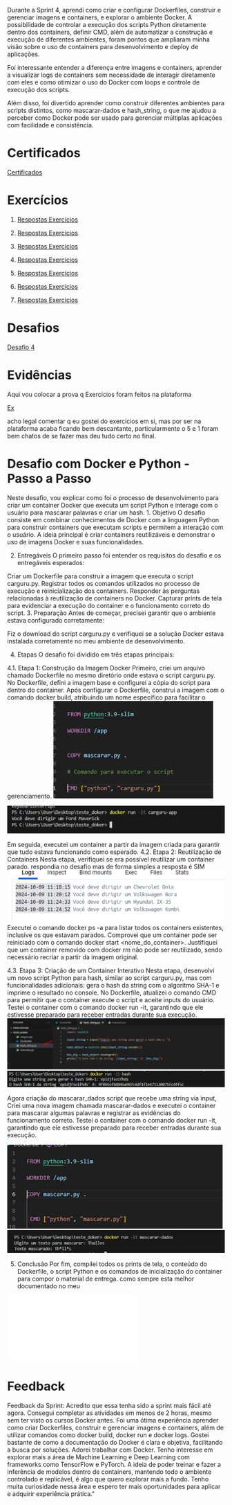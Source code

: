 Durante a Sprint 4, aprendi como criar e configurar Dockerfiles, construir e gerenciar imagens e containers, e explorar o ambiente Docker. A possibilidade de controlar a execução dos scripts Python diretamente dentro dos containers, definir CMD, além de automatizar a construção e execução de diferentes ambientes, foram pontos que ampliaram minha visão sobre o uso de containers para desenvolvimento e deploy de aplicações.

Foi interessante entender a diferença entre imagens e containers, aprender a visualizar logs de containers sem necessidade de interagir diretamente com eles e como otimizar o uso do Docker com loops e controle de execução dos scripts.

Além disso, foi divertido aprender como construir diferentes ambientes para scripts distintos, como mascarar-dados e hash_string, o que me ajudou a perceber como Docker pode ser usado para gerenciar múltiplas aplicações com facilidade e consistência.

# Certificados

 [ Certificados](../Sprint_4/certificados/img/AWS%20Partner%20Credenciamento.pdf)

# Exercícios

1. [Respostas Exercícios](../Sprint_4/exercicios/ex1.py)

2. [Respostas Exercícios](../Sprint_4/exercicios/ex2.py)

3. [Respostas Exercícios](../Sprint_4/exercicios/ex3.py)

4. [Respostas Exercícios](../Sprint_4/exercicios/ex4.py)

5. [Respostas Exercícios](../Sprint_4/exercicios/ex5.py)

6. [Respostas Exercícios](../Sprint_4/exercicios/ex6.py)

7. [Respostas Exercícios](../Sprint_4/exercicios/ex7.py)


# Desafios

[Desafio 4](../Sprint_4/Desafio/README.MD)


# Evidências 

Aqui vou colocar a prova q Exercícios foram feitos na plataforma 

 [Ex](../Sprint_4/evidencias/ex/image%20dos%20ex.png)

acho legal comentar q eu gostei do exercícios em si, mas por ser na plataforma acaba ficando bem descantante, particularmente o 5 e 1 foram bem chatos de se fazer mas deu tudo certo no final.












<h1>Desafio com Docker e Python - Passo a Passo</h1>
Neste desafio, vou explicar como foi o processo de desenvolvimento para criar um container Docker que executa um script Python e interage com o usuário para mascarar palavras e criar um hash. 
1. Objetivo
O desafio consiste em combinar conhecimentos de Docker com a linguagem Python para construir containers que executam scripts e permitem a interação com o usuário. 
A ideia principal é criar containers reutilizáveis e demonstrar o uso de imagens Docker e suas funcionalidades.

2. Entregáveis
O primeiro passo foi entender os requisitos do desafio e os entregáveis esperados:

Criar um Dockerfile para construir a imagem que executa o script carguru.py.
Registrar todos os comandos utilizados no processo de execução e reinicialização dos containers.
Responder às perguntas relacionadas à reutilização de containers no Docker.
Capturar prints de tela para evidenciar a execução do container e o funcionamento correto do script.
3. Preparação
Antes de começar, precisei garantir que o ambiente estava configurado corretamente:

Fiz o download do script carguru.py e verifiquei se a solução Docker estava instalada corretamente no meu ambiente de desenvolvimento.

4. Etapas
O desafio foi dividido em três etapas principais:

4.1. Etapa 1: Construção da Imagem Docker
Primeiro, criei um arquivo chamado Dockerfile no mesmo diretório onde estava o script carguru.py.
No Dockerfile, defini a imagem base e configurei a cópia do script para dentro do container.
Após configurar o Dockerfile, construi a imagem com o comando docker build, atribuindo um nome específico para facilitar o gerenciamento.
![](../Sprint_4/evidencias/desafio/resultados/Desafio_resultados_1.png)

![](../Sprint_4/evidencias/desafio/resultados/Desafio_resultados_2.png)

Em seguida, executei um container a partir da imagem criada para garantir que tudo estava funcionando como esperado.
4.2. Etapa 2: Reutilização de Containers
Nesta etapa, verifiquei se era possível reutilizar um container parado. respondia no desafio mas de forma simples a resposta é SIM
![](../Sprint_4/evidencias/desafio/resultados/Desafio_resultados_5.png)
Executei o comando docker ps -a para listar todos os containers existentes, inclusive os que estavam parados.
Comprovei que um container pode ser reiniciado com o comando docker start <nome_do_container>.
Justifiquei que um container removido com docker rm não pode ser reutilizado, sendo necessário recriar a partir da imagem original.

4.3. Etapa 3: Criação de um Container Interativo
Nesta etapa, desenvolvi um novo script Python para hash, similar ao script carguru.py, mas com funcionalidades adicionais:
 gera o hash da string com o algoritmo SHA-1 e imprime o resultado no console.
No Dockerfile, atualizei o comando CMD para permitir que o container execute o script e aceite inputs do usuário.
Testei o container com o comando docker run -it, garantindo que ele estivesse preparado para receber entradas durante sua execução.
![](../Sprint_4/evidencias/desafio/resultados/Desafio_resultados_7.png)
![](../Sprint_4/evidencias/desafio/resultados/Desafio_resultados_9.png)

Agora criação do mascarar_dados script que recebe uma string via input,
Criei uma nova imagem chamada mascarar-dados e executei o container para mascarar algumas palavras e registrar as evidências do funcionamento correto.
Testei o container com o comando docker run -it, garantindo que ele estivesse preparado para receber entradas durante sua execução.

![](../Sprint_4/evidencias/desafio/resultados/Desafio_resultados_12.png)
![](../Sprint_4/evidencias/desafio/resultados/Desafio_resultados_13.png)

5. Conclusão
Por fim, compilei todos os prints de tela, o conteúdo do Dockerfile, o script Python e os comandos de inicialização do container para compor o material de entrega.
como sempre esta melhor documentado no meu 

![Desafio](../Sprint_4/Desafio/README.MD)


# Feedback

Feedback da Sprint:
Acredito que essa tenha sido a sprint mais fácil até agora. Consegui completar as atividades em menos de 2 horas, mesmo sem ter visto os cursos Docker antes. Foi uma ótima experiência aprender como criar Dockerfiles, construir e gerenciar imagens e containers, além de utilizar comandos como docker build, docker run e docker logs. Gostei bastante de como a documentação do Docker é clara e objetiva, facilitando a busca por soluções.
Adorei trabalhar com Docker. Tenho interesse em explorar mais a área de Machine Learning e Deep Learning com frameworks como TensorFlow e PyTorch. A ideia de poder treinar e fazer a inferência de modelos dentro de containers, mantendo todo o ambiente controlado e replicável, é algo que quero explorar mais a fundo. Tenho muita curiosidade nessa área e espero ter mais oportunidades para aplicar e adquirir experiência prática."